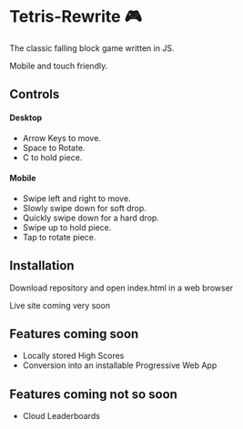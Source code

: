 # Tetris-Rewrite 🎮

The classic falling block game written in JS.

Mobile and touch friendly. 

## Controls

#### Desktop

* Arrow Keys to move.
* Space to Rotate.
* C to hold piece.

#### Mobile

* Swipe left and right to move.
* Slowly swipe down for soft drop.
* Quickly swipe down for a hard drop.
* Swipe up to hold piece.
* Tap to rotate piece.


## Installation

Download repository and open index.html in a web browser

Live site coming very soon

## Features coming soon

* Locally stored High Scores
* Conversion into an installable Progressive Web App

## Features coming not so soon

* Cloud Leaderboards

